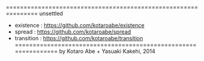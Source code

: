 ===============================================================
unsettled
- existence : https://github.com/kotaroabe/existence
- spread : https://github.com/kotaroabe/spread
- transition : https://github.com/kotaroabe/transition
===============================================================
by Kotaro Abe + Yasuaki Kakehi, 2014
